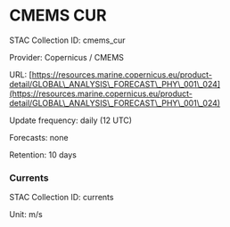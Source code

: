 # CMEMS CUR

STAC Collection ID: cmems\_cur

Provider: Copernicus / CMEMS

URL: [https://resources.marine.copernicus.eu/product-detail/GLOBAL\_ANALYSIS\_FORECAST\_PHY\_001\_024](https://resources.marine.copernicus.eu/product-detail/GLOBAL\_ANALYSIS\_FORECAST\_PHY\_001\_024)

Update frequency: daily (12 UTC)

Forecasts: none

Retention: 10 days

### Currents

STAC Collection ID: currents

Unit: m/s
